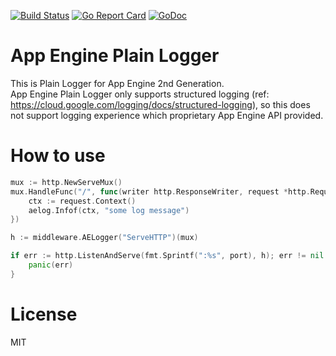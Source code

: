 [![Build Status](https://travis-ci.org/emahiro/aelog.svg?branch=master)](https://travis-ci.org/emahiro/ae-plain-logger)
[![Go Report Card](https://goreportcard.com/badge/github.com/emahiro/ae-plain-logger)](https://goreportcard.com/report/github.com/emahiro/ae-plain-logger)
[![GoDoc](https://godoc.org/github.com/emahiro/ae-plain-logger?status.svg)](https://godoc.org/github.com/emahiro/ae-plain-logger)


# App Engine Plain Logger
This is Plain Logger for App Engine 2nd Generation.  
App Engine Plain Logger only supports structured logging (ref: https://cloud.google.com/logging/docs/structured-logging), so this does not support logging experience which proprietary App Engine API provided.

# How to use

```go
mux := http.NewServeMux()
mux.HandleFunc("/", func(writer http.ResponseWriter, request *http.Request) {
    ctx := request.Context()
    aelog.Infof(ctx, "some log message")
})

h := middleware.AELogger("ServeHTTP")(mux)

if err := http.ListenAndServe(fmt.Sprintf(":%s", port), h); err != nil {
    panic(err)
}
```

# License
MIT

